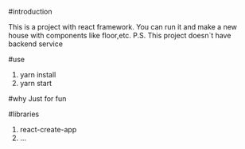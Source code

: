 #introduction

This is a project with react framework.
You can run it and make a new house with components like floor,etc.
P.S.
This project doesn`t have backend service

#use
1. yarn install
2. yarn start

#why
Just for fun

#libraries
1. react-create-app 
3. ... 